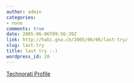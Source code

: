 ```yaml
---
author: admin
categories:
- none
comments: true
date: 2005-06-06T09:56:39Z
link: http://habi.gna.ch/2005/06/06/last-try/
slug: last-try
title: last try :-)
wordpress_id: 20
---
```


[Technorati Profile](http://www.technorati.com/claim/ga46p8wn7)
